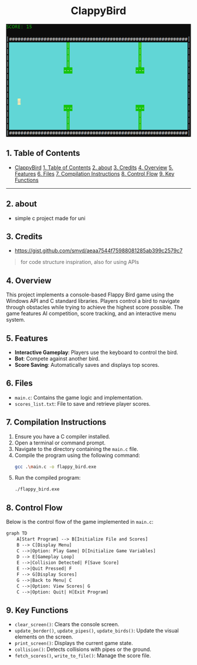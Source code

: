 <div align="center">

# ClappyBird

![alt text](image.png)
</div>

##  1. <a name='TableofContents'></a>Table of Contents
- [ClappyBird](#clappybird)
[1. Table of Contents](#1-table-of-contents)
[2. about](#2-about)
[3. Credits](#3-credits)
[4. Overview](#4-overview)
[5. Features](#5-features)
[6. Files](#6-files)
[7. Compilation Instructions](#7-compilation-instructions)
[8. Control Flow](#8-control-flow)
[9. Key Functions](#9-key-functions)

---

##  2. <a name='about'></a>about
 - simple c project made for uni

##  3. <a name='Credits'></a>Credits

- https://gist.github.com/smvd/aeaa7544f75988081285ab399c2579c7
>  for code structure inspiration, also for using APIs


##  4. <a name='Overview'></a>Overview

This project implements a console-based Flappy Bird game using the Windows API and C standard libraries. Players control a bird to navigate through obstacles while trying to achieve the highest score possible. The game features AI competition, score tracking, and an interactive menu system.

##  5. <a name='Features'></a>Features
- **Interactive Gameplay**: Players use the keyboard to control the bird.
- **Bot**: Compete against another bird.
- **Score Saving**: Automatically saves and displays top scores.


##  6. <a name='Files'></a>Files
- `main.c`: Contains the game logic and implementation.
- `scores_list.txt`: File to save and retrieve player scores.

##  7. <a name='CompilationInstructions'></a>Compilation Instructions
1. Ensure you have a C compiler installed.
2. Open a terminal or command prompt.
3. Navigate to the directory containing the `main.c` file.
4. Compile the program using the following command:
   ```bash
   gcc .\main.c -o flappy_bird.exe
   ```
5. Run the compiled program:
   ```bash
   ./flappy_bird.exe
   ```


##  8. <a name='ControlFlow'></a>Control Flow
Below is the control flow of the game implemented in `main.c`:

<!--- ![](highlight.png) --->

```mermaid
graph TD
    A[Start Program] --> B[Initialize File and Scores]
    B --> C[Display Menu]
    C -->|Option: Play Game| D[Initialize Game Variables]
    D --> E[Gameplay Loop]
    E -->|Collision Detected| F[Save Score]
    E -->|Quit Pressed| F
    F --> G[Display Scores]
    G -->|Back to Menu| C
    C -->|Option: View Scores| G
    C -->|Option: Quit| H[Exit Program]
```


##  9. <a name='KeyFunctions'></a>Key Functions
- `clear_screen()`: Clears the console screen.
- `update_border()`, `update_pipes()`, `update_birds()`: Update the visual elements on the screen.
- `print_screen()`: Displays the current game state.
- `collision()`: Detects collisions with pipes or the ground.
- `fetch_scores()`, `write_to_file()`: Manage the score file.